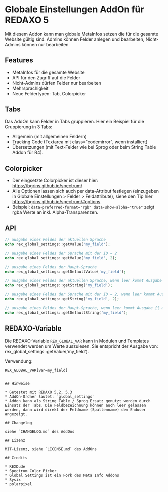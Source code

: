 # Globale Einstellungen AddOn für REDAXO 5

Mit diesem Addon kann man globale MetaInfos setzen die für die gesamte Website gültig sind. Admins können Felder anlegen und bearbeiten, Nicht-Admins können nur bearbeiten

## Features

* MetaInfos für die gesamte Website
* API für den Zugriff auf die Felder
* Nicht-Admins dürfen Felder nur bearbeiten
* Mehrsprachigkeit
* Neue Feldertypen: Tab, Colorpicker

## Tabs

Das AddOn kann Felder in Tabs gruppieren. Hier ein Beispiel für die Gruppierung in 3 Tabs:

* Allgemein (mit allgemeinen Feldern)
* Tracking Code (Textarea mit class="codemirror", wenn installiert)
* Übersetzungen (mit Text-Felder wie bei Sprog oder beim String Table Addon für R4).

## Colorpicker

* Der eingsetzte Colorpicker ist dieser hier: https://bgrins.github.io/spectrum/ 
* Alle Optionen lassen sich auch per data-Attribut festlegen (einzugeben in Globale Einstellungen > Felder > Feldattribute), siehe den Tip hier https://bgrins.github.io/spectrum/#options
* Beispiel: `data-preferred-format="rgb" data-show-alpha="true"` zeigt rgba Werte an inkl. Alpha-Transparenzen.

## API

```php
// ausgabe eines Feldes der aktuellen Sprache
echo rex_global_settings::getValue('my_field');

// ausgabe eines Feldes der Sprache mit der ID = 2
echo rex_global_settings::getValue('my_field', 2);

// ausgabe eines Feldes der Haupt-Sprache
echo rex_global_settings::getDefaultValue('my_field');

// ausgabe eines Feldes der aktuellen Sprache, wenn leer kommt Ausgabe {{ my_field }}
echo rex_global_settings::getString('my_field');

// ausgabe eines Feldes der Sprache mit der ID = 2, wenn leer kommt Ausgabe {{ my_field }}
echo rex_global_settings::getString('my_field', 2);

// ausgabe eines Feldes der Haupt-Sprache, wenn leer kommt Ausgabe {{ my_field }}
echo rex_global_settings::getDefaultString('my_field');
```

## REDAXO-Variable

Die REDAXO-Variable `REX_GLOBAL_VAR` kann in Modulen und Templates verwendet werden um Werte auszulesen. 
Sie entspricht der Ausgabe von: rex_global_settings::getValue('my_field'). 

Verwendung: 

```
REX_GLOBAL_VAR[var=my_field]


## Hinweise

* Getestet mit REDAXO 5.2, 5.3
* AddOn-Ordner lautet: `global_settings`
* Addon kann als String Table / Sprog Ersatz genutzt werden durch Einsatz der Tabs. Die Feldbezeichnung können auch leer gelassen werden, dann wird direkt der Feldname (Spaltenname) dem Enduser angezeigt.

## Changelog

siehe `CHANGELOG.md` des AddOns

## Lizenz

MIT-Lizenz, siehe `LICENSE.md` des AddOns

## Credits

* REXDude
* Spectrum Color Picker
* Global Settings ist ein Fork des Meta Info Addons
* Sysix
* polarpixel

